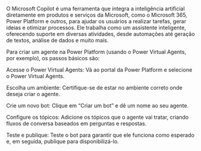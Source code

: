 O Microsoft Copilot é uma ferramenta que integra a inteligência artificial diretamente em produtos e serviços da Microsoft, como o Microsoft 365, Power Platform e outros, para ajudar os usuários a realizar tarefas, gerar ideias e otimizar processos. Ele trabalha como um assistente inteligente, oferecendo suporte em diversas atividades, desde automações até geração de textos, análise de dados e muito mais.

Para criar um agente na Power Platform (usando o Power Virtual Agents, por exemplo), os passos básicos são:

Acesse o Power Virtual Agents: Vá ao portal da Power Platform e selecione o Power Virtual Agents.

Escolha um ambiente: Certifique-se de estar no ambiente correto onde deseja criar o agente.

Crie um novo bot: Clique em “Criar um bot” e dê um nome ao seu agente.

Configure os tópicos: Adicione os tópicos que o agente vai tratar, criando fluxos de conversa baseados em perguntas e respostas.

Teste e publique: Teste o bot para garantir que ele funciona como esperado e, em seguida, publique para disponibilizá-lo.
